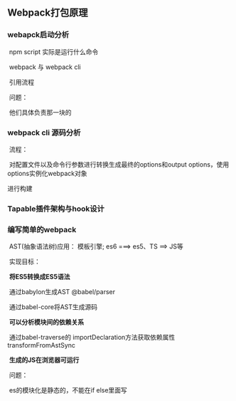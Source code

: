## Webpack打包原理

### webapck启动分析

​	npm script 实际是运行什么命令

​	webpack 与 webpack cli

​		引用流程

​		问题：

​			他们具体负责那一块的

### webpack cli 源码分析

​	流程：

​			对配置文件以及命令行参数进行转换生成最终的options和output options，使用options实例化webpack对象

进行构建

### Tapable插件架构与hook设计



### 编写简单的webpack

​	AST(抽象语法树)应用： 模板引擎; es6 ===> es5、TS ==> JS等

​	实现目标：

​		**将ES5转换成ES5语法**

​			通过babylon生成AST   @babel/parser

​			通过babel-core将AST生成源码

​		**可以分析模块间的依赖关系**

​			通过babel-traverse的 importDeclaration方法获取依赖属性  transformFromAstSync

​		**生成的JS在浏览器可运行**

​	问题：

​		es的模块化是静态的，不能在if else里面写	

